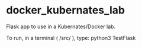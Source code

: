 # docker_kubernates_lab

Flask app to use in a Kubernates/Docker lab. 

To run, in a terminal ( /src/ ), type: python3 TestFlask